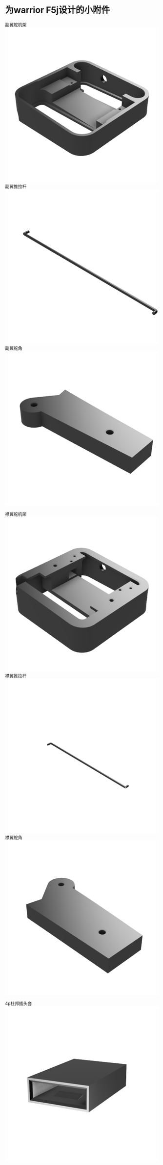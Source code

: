 # 为warrior F5j设计的小附件
副翼舵机架</br>
![image](https://github.com/witon/laozhu_warrior_accessories/blob/main/introduction/%E5%89%AF%E7%BF%BC%E8%88%B5%E6%9C%BA%E6%9E%B6.png)</br>
副翼推拉杆</br>
![image](https://github.com/witon/laozhu_warrior_accessories/blob/main/introduction/%E5%89%AF%E7%BF%BC%E6%8E%A8%E6%8B%89%E6%9D%86.png)</br>
副翼舵角</br>
![image](https://github.com/witon/laozhu_warrior_accessories/blob/main/introduction/%E5%89%AF%E7%BF%BC%E8%88%B5%E8%A7%92.png)</br>

襟翼舵机架</br>
![image](https://github.com/witon/laozhu_warrior_accessories/blob/main/introduction/%E8%A5%9F%E7%BF%BC%E8%88%B5%E6%9C%BA%E6%9E%B6.png)</br>
襟翼推拉杆</br>
![image](https://github.com/witon/laozhu_warrior_accessories/blob/main/introduction/%E8%A5%9F%E7%BF%BC%E6%8E%A8%E6%8B%89%E6%9D%86.png)</br>
襟翼舵角</br>
![image](https://github.com/witon/laozhu_warrior_accessories/blob/main/introduction/%E8%A5%9F%E7%BF%BC%E8%88%B5%E8%A7%92.png)</br>

4p杜邦插头套</br>
![image](https://github.com/witon/laozhu_warrior_accessories/blob/main/introduction/4p%E6%9D%9C%E9%82%A6%E6%8F%92%E5%A4%B4%E5%A5%97.png)
